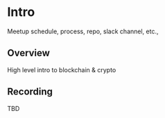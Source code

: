 # Intro
Meetup schedule, process, repo, slack channel, etc.,

## Overview
High level intro to blockchain & crypto

## Recording
TBD


